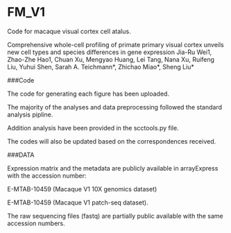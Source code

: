 # FM_V1

Code for macaque visual cortex cell atalus.

Comprehensive whole-cell profiling of primate primary visual cortex unveils new cell types and species differences in gene expression
Jia-Ru Wei1, Zhao-Zhe Hao1, Chuan Xu, Mengyao Huang, Lei Tang, Nana Xu, Ruifeng Liu, Yuhui Shen, Sarah A. Teichmann*, Zhichao Miao*, Sheng Liu*

###Code

The code for generating each figure has been uploaded.

The majority of the analyses and data preprocessing followed the standard analysis pipline.

Addition analysis have been provided in the scctools.py file.

The codes will also be updated based on the correspondences received.

###DATA

Expression matrix and the metadata are publicly available in arrayExpress with the accession number:

E-MTAB-10459 (Macaque V1 10X genomics dataset)

E-MTAB-10459 (Macaque V1 patch-seq dataset).

The raw sequencing files (fastq) are partially public available with the same accession numbers.
